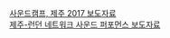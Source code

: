 [사운드캠프, 제주 2017 보도자료](../pdf/sc2017_press.pdf)<br>
[제주-런던 네트워크 사운드 퍼포먼스 보도자료](../pdf/ae_press.pdf)<br>

